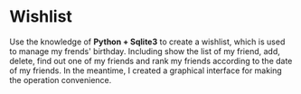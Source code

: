 <h1>Wishlist</h1>
Use the knowledge of <b>Python + Sqlite3</b> to create a wishlist, which is used to manage my frends' birthday. Including show the list of my friend, add, delete, find out one of my friends and rank my friends according to the date of my friends. In the meantime, I created a graphical interface for making the operation convenience.
